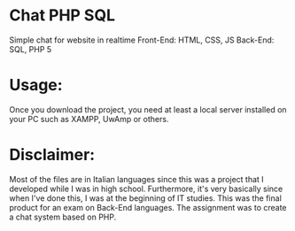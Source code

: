 # Chat PHP SQL

Simple chat for website in realtime
Front-End: HTML, CSS, JS
Back-End: SQL, PHP 5


# Usage: 
Once you download the project, you need at least a local server installed on your PC such as XAMPP, UwAmp or others.


# Disclaimer:
Most of the files are in Italian languages since this was a project that I developed while I was in high school.
Furthermore, it's very basically since when I've done this, I was at the beginning of IT studies.
This was the final product for an exam on Back-End languages. The assignment was to create a chat system based on PHP.
